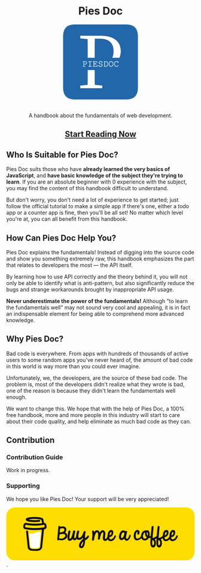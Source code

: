 <h1 align="center">Pies Doc</h1>

<div align="center">
  <a href="https://piesdoc.com/" target="_blank">
    <img src="./static/img/logo-constrast.png" alt="Pies Doc logo" width="200" height="auto">
  </a>
  <br />
  <br />
  <p>A handbook about the fundamentals of web development.</p>
  <h2>
    <a href="https://piesdoc.com/" target="_blank">Start Reading Now</a>
  </h2>
</div>

## Who Is Suitable for Pies Doc?

Pies Doc suits those who have **already learned the very basics of JavaScript**, and **have basic knowledge of the subject they're trying to learn**. If you are an absolute beginner with 0 experience with the subject, you may find the content of this handbook difficult to understand.

But don't worry, you don't need a lot of experience to get started; just follow the official tutorial to make a simple app if there's one, either a todo app or a counter app is fine, then you'll be all set! No matter which level you're at, you can all benefit from this handbook.

## How Can Pies Doc Help You?

Pies Doc explains the fundamentals! Instead of digging into the source code and show you something extremely raw, this handbook emphasizes the part that relates to developers the most — the API itself.

By learning how to use API correctly and the theory behind it, you will not only be able to identify what is anti-pattern, but also significantly reduce the bugs and strange workarounds brought by inappropriate API usage.

**Never underestimate the power of the fundamentals!** Although "to learn the fundamentals well" may not sound very cool and appealing, it is in fact an indispensable element for being able to comprehend more advanced knowledge.

## Why Pies Doc?

Bad code is everywhere. From apps with hundreds of thousands of active users to some random apps you've never heard of, the amount of bad code in this world is way more than you could ever imagine.

Unfortunately, we, the developers, are the source of these bad code. The problem is, most of the developers didn't realize what they wrote is bad, one of the reason is because they didn't learn the fundamentals well enough.

We want to change this. We hope that with the help of Pies Doc, a 100% free handbook, more and more people in this industry will start to care about their code quality, and help eliminate as much bad code as they can.

## Contribution

### Contribution Guide

Work in progress.

### Supporting

We hope you like Pies Doc! Your support will be very appreciated!

[<img src="./static/readme/buy-me-a-coffee.svg" alt="Buy me a coffee">](https://buymeacoffee.com/abemscac).
